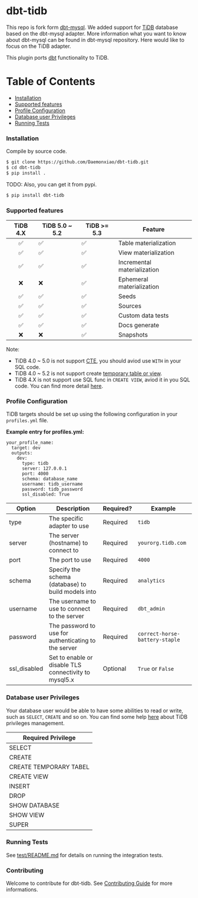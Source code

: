 # dbt-tidb

This repo is fork form [dbt-mysql](https://github.com/dbeatty10/dbt-mysql). We added support for [TiDB](https://en.pingcap.com/tidb/) database based on the dbt-mysql adapter. More information what you want to know about dbt-mysql can be found in dbt-mysql repository.
Here would like to focus on the TiDB adapter.

This plugin ports [dbt](https://getdbt.com) functionality to TiDB.

Table of Contents
=================

   * [Installation](#installation)
   * [Supported features](#supported-features)
   * [Profile Configuration](#profile-configuration)
   * [Database user Privileges](#database-user-privileges)
   * [Running Tests](#running-tests)

### Installation
Compile by source code.

```bash
$ git clone https://github.com/Daemonxiao/dbt-tidb.git
$ cd dbt-tidb
$ pip install .
```
TODO: Also, you can get it from pypi.

```bash
$ pip install dbt-tidb
```
### Supported features

| TiDB 4.X   | TiDB 5.0 ~ 5.2 | TiDB >= 5.3  | Feature                     |
|:----------:|----------------|---------------------|----------------------|
|    ✅      |     ✅        |    ✅        | Table materialization       |
|    ✅      |       ✅      |    ✅        | View materialization        |
|    ✅      |        ✅     |    ✅        | Incremental materialization |
|    ❌      |        ❌     |    ✅        | Ephemeral materialization   |
|    ✅      |        ✅     |    ✅        | Seeds                       |
|    ✅      |         ✅    |    ✅         | Sources                     |
|    ✅      |        ✅     |    ✅        | Custom data tests           |
|    ✅      |         ✅    |    ✅        | Docs generate               |
|    ❌      |        ❌     |    ✅        | Snapshots                   |

Note: 
* TiDB 4.0 ~ 5.0 is not support [CTE](https://docs.pingcap.com/tidb/dev/sql-statement-with), you should aviod use `WITH` in your SQL code.
* TiDB 4.0 ~ 5.2 is not support create [temporary table or view](https://docs.pingcap.com/tidb/v5.2/sql-statement-create-table#:~:text=sec\)-,MySQL%20compatibility,-TiDB%20does%20not).
* TiDB 4.X is not support use SQL func in `CREATE VIEW`, aviod it in you SQL code. You can find more detail [here](https://github.com/pingcap/tidb/pull/27252).
### Profile Configuration

TiDB targets should be set up using the following configuration in your `profiles.yml` file.

**Example entry for profiles.yml:**

```
your_profile_name:
  target: dev
  outputs:
    dev:
      type: tidb
      server: 127.0.0.1
      port: 4000
      schema: database_name
      username: tidb_username
      password: tidb_password
      ssl_disabled: True
```

| Option          | Description                                                                         | Required? | Example                        |
| --------------- | ----------------------------------------------------------------------------------- |-----------|--------------------------------|
| type            | The specific adapter to use                                                         | Required  | `tidb`                         |
| server          | The server (hostname) to connect to                                                 | Required  | `yourorg.tidb.com`             |
| port            | The port to use                                                                     | Required  | `4000`                         |
| schema          | Specify the schema (database) to build models into                                  | Required  | `analytics`                    |
| username        | The username to use to connect to the server                                        | Required  | `dbt_admin`                    |
| password        | The password to use for authenticating to the server                                | Required  | `correct-horse-battery-staple` |
| ssl_disabled    | Set to enable or disable TLS connectivity to mysql5.x                               | Optional  | `True` or `False`              |

### Database user Privileges
Your database user would be able to have some abilities to read or write, such as `SELECT`, `CREATE` and so on.
You can find some help [here](https://docs.pingcap.com/tidb/v4.0/privilege-management) about TiDB privileges management.

| Required Privilege     |
|------------------------|
| SELECT                 |
| CREATE                 |
| CREATE TEMPORARY TABEL |
| CREATE VIEW            |
| INSERT                 |
| DROP                   |
| SHOW DATABASE          |
| SHOW VIEW              |
| SUPER                  |

### Running Tests
See [test/README.md](test/README.md) for details on running the integration tests.

### Contributing
Welcome to contribute for dbt-tidb. See [Contributing Guide](CONTRIBUTING.md) for more informations.

